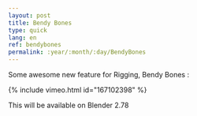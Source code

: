 ```yaml
---
layout: post
title: Bendy Bones
type: quick
lang: en
ref: bendybones
permalink: :year/:month/:day/BendyBones
---
```


Some awesome new feature for Rigging, Bendy Bones :

{% include vimeo.html id="167102398" %}  
  
This will be available on Blender 2.78
